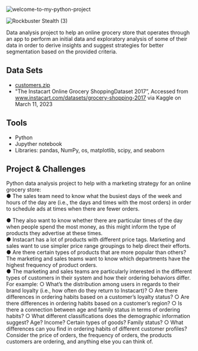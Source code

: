 ![welcome-to-my-python-project](https://github.com/Rampapam/Python/assets/60465303/e81fca72-479d-44ae-9545-7745280baaf6)

![Rockbuster Stealth (3)](https://github.com/Rampapam/Python/assets/60465303/6a21cb68-b949-44dc-9c84-1c6bc4323ca0)

Data analysis project to help an online grocery store that operates through an app to perform an initial data and exploratory analysis of some of their data in order to derive insights and suggest strategies for better segmentation based on the provided criteria. 


## Data Sets
- [customers.zip](https://github.com/Rampapam/Python/files/12207645/customers.zip)
- "The Instacart Online Grocery ShoppingDataset 2017”, Accessed from www.instacart.com/datasets/grocery-shopping-2017 via Kaggle on March 11, 2023


## Tools
- Python
- Jupyther notebook
- Libraries: pandas, NumPy, os, matplotlib, scipy, and seaborn

## Project & Challenges 
Python data analysis project to help with a marketing strategy for an online grocery store:                                                                                                                                     
● The sales team need to know what the busiest days of the week and hours of the day are (i.e., the days and times with the most orders) in order to schedule ads at times when there are fewer orders.                        

● They also want to know whether there are particular times of the day when people spend the most money, as this might inform the type of products they advertise at these times.   
                                                                                                                                                                                                                              ● Instacart has a lot of products with different price tags. Marketing and sales want to use simpler price range groupings to help direct their efforts.                                                                       
                                                                                                                                                                                                                              ● Are there certain types of products that are more popular than others? The marketing and sales teams want to know which departments have the highest frequency of product orders.                                          
                                                                                                                                                                                                                              ● The marketing and sales teams are particularly interested in the different types of customers in their system and how their ordering behaviors differ. For example:
  ○ What’s the distribution among users in regards to their brand loyalty (i.e., how often do they return to Instacart)?
  ○ Are there differences in ordering habits based on a customer’s loyalty status?
  ○ Are there differences in ordering habits based on a customer’s region?
  ○ Is there a connection between age and family status in terms of ordering habits?
  ○ What different classifications does the demographic information suggest? Age? Income? Certain types of goods? Family status?
  ○ What differences can you find in ordering habits of different customer profiles? Consider the price of orders, the frequency of orders, the products customers are ordering, and anything else you can think of.



  
